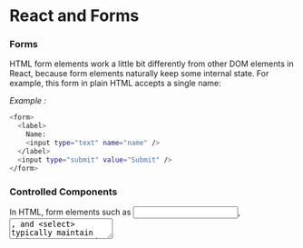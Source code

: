 # React and Forms

### Forms
HTML form elements work a little bit differently from other DOM elements in React, because form elements naturally keep some internal state. For example, this form in plain HTML accepts a single name:

*Example :*
```bash
<form>
  <label>
    Name:
    <input type="text" name="name" />
  </label>
  <input type="submit" value="Submit" />
</form>
```

### Controlled Components
In HTML, form elements such as <input>, <textarea>, and <select> typically maintain their own state and update it based on user input. In React, mutable state is typically kept in the state property of components, and only updated with setState().
  
### The file input Tag
In HTML, an <input type="file"> lets the user choose one or more files from their device storage to be uploaded to a server or manipulated by JavaScript via the File API.

*Example :*
```bash
<input type="file" />
```

### Handling Multiple Inputs
When you need to handle multiple controlled input elements, you can add a name attribute to each element and let the handler function choose what to do based on the value of event.target.name.

### Controlled Input Null Value
Specifying the value prop on a controlled component prevents the user from changing the input unless you desire so. If you’ve specified a value but the input is still editable, you may have accidentally set value to undefined or null.
